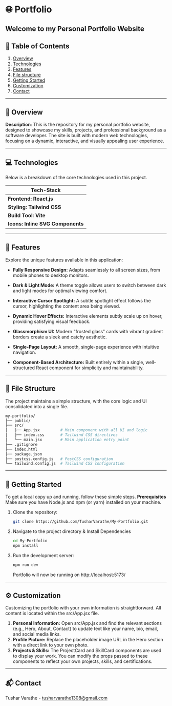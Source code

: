 # 🌐 Portfolio

Welcome to my **Personal Portfolio Website**
---

## 📑 Table of Contents

1. [Overview](#-overview)
2. [Technologies](#-technologies)
3. [Features](#-features)
4. [File structure](#-file-structure)
5. [Getting Started](#-getting-started)
6. [Customization](#-customization)
7. [Contact](#-contact)
---

## 🌟 Overview

**Description**: This is the repository for my personal portfolio website, designed to showcase my skills, projects, and professional background as a software developer. The site is built with modern web technologies, focusing on a dynamic, interactive, and visually appealing user experience.

---

## 💻 Technologies

Below is a breakdown of the core technologies used in this project.

| Tech-Stack                      |
| ------------------------------- |
| **Frontend: React.js**          |
| **Styling: Tailwind CSS**       |
| **Build Tool: Vite**            |
| **Icons: Inline SVG Components**|


---

## 🎯 Features

Explore the unique features available in this application:

- **Fully Responsive Design:** Adapts seamlessly to all screen sizes, from mobile phones to desktop monitors.

- **Dark & Light Mode:** A theme toggle allows users to switch between dark and light modes for optimal viewing comfort.

- **Interactive Cursor Spotlight:** A subtle spotlight effect follows the cursor, highlighting the content area being viewed.

- **Dynamic Hover Effects:** Interactive elements subtly scale up on hover, providing satisfying visual feedback.

- **Glassmorphism UI:** Modern "frosted glass" cards with vibrant gradient borders create a sleek and catchy aesthetic.

- **Single-Page Layout:** A smooth, single-page experience with intuitive navigation.

- **Component-Based Architecture:** Built entirely within a single, well-structured React component for simplicity and maintainability.

---

## 📂 File Structure

The project maintains a simple structure, with the core logic and UI consolidated into a single file.
```bash
my-portfolio/
├── public/
├── src/
│   ├── App.jsx         # Main component with all UI and logic
│   ├── index.css       # Tailwind CSS directives
│   └── main.jsx        # Main application entry point
├── .gitignore
├── index.html
├── package.json
├── postcss.config.js   # PostCSS configuration
└── tailwind.config.js  # Tailwind CSS configuration
```

---

## 🚀 Getting Started

To get a local copy up and running, follow these simple steps.
**Prerequisites**
Make sure you have Node.js and npm (or yarn) installed on your machine.

1. Clone the repository:
   ```bash
   git clone https://github.com/TusharVarathe/My-Portfolio.git
   ```
2. Navigate to the project directory & Install Dependencies

   ```bash
   cd My-Portfolio
   npm install
   ```

3. Run the development server:
   ```bash
   npm run dev
   ```
   Portfolio will now be running on http://localhost:5173/

---

## ⚙️ Customization
Customizing the portfolio with your own information is straightforward. All content is located within the src/App.jsx file.

1. **Personal Information:** Open src/App.jsx and find the relevant sections (e.g., Hero, About, Contact) to update text like your name, bio, email, and social media links.
2. **Profile Picture:** Replace the placeholder image URL in the Hero section with a direct link to your own photo.
3. **Projects & Skills:** The ProjectCard and SkillCard components are used to display your work. You can modify the props passed to these components to reflect your own projects, skills, and certifications.

---



## 📬 Contact
Tushar Varathe - tusharvarathe1308@gmail.com

